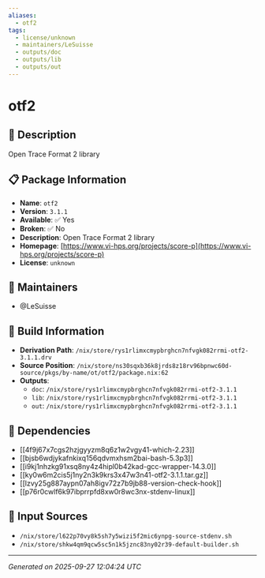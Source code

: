 ```yaml
---
aliases:
  - otf2
tags:
  - license/unknown
  - maintainers/LeSuisse
  - outputs/doc
  - outputs/lib
  - outputs/out
---
```


# otf2

## 📝 Description

Open Trace Format 2 library

## 📋 Package Information

- **Name**: `otf2`
- **Version**: `3.1.1`
- **Available**: ✅ Yes
- **Broken**: ✅ No
- **Description**: Open Trace Format 2 library
- **Homepage**: [https://www.vi-hps.org/projects/score-p](https://www.vi-hps.org/projects/score-p)
- **License**: `unknown`
## 👥 Maintainers

- @LeSuisse


## 🔧 Build Information

- **Derivation Path**: `/nix/store/rys1rlimxcmypbrghcn7nfvgk082rrmi-otf2-3.1.1.drv`
- **Source Position**: `/nix/store/ns30sqxb36k8jrds8z18rv96bpnwc60d-source/pkgs/by-name/ot/otf2/package.nix:62`
- **Outputs**:
  - `doc`:  `/nix/store/rys1rlimxcmypbrghcn7nfvgk082rrmi-otf2-3.1.1`
  - `lib`:  `/nix/store/rys1rlimxcmypbrghcn7nfvgk082rrmi-otf2-3.1.1`
  - `out`:  `/nix/store/rys1rlimxcmypbrghcn7nfvgk082rrmi-otf2-3.1.1`

## 🔗 Dependencies

- [[4f9j67x7cgs2hzjgyyzm8q6z1w2vgy41-which-2.23]]
- [[bjsb6wdjykafnkixq156qdvmxhsm2bai-bash-5.3p3]]
- [[i9kj1nhzkg91xsq8ny4z4hipl0b42kad-gcc-wrapper-14.3.0]]
- [[ky0w6m2cis5j1ny2n3k9krs3x47w3n41-otf2-3.1.1.tar.gz]]
- [[lzvy25g887aypn07ah8igv72z7b9jb88-version-check-hook]]
- [[p76r0cwlf6k97ibprrpfd8xw0r8wc3nx-stdenv-linux]]

## 📁 Input Sources

- `/nix/store/l622p70vy8k5sh7y5wizi5f2mic6ynpg-source-stdenv.sh`
- `/nix/store/shkw4qm9qcw5sc5n1k5jznc83ny02r39-default-builder.sh`

---
*Generated on 2025-09-27 12:04:24 UTC*
